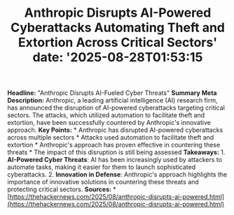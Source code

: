 ﻿---
title: "Anthropic Disrupts AI-Powered Cyberattacks Automating Theft and Extortion Across Critical Sectors'
date: '2025-08-28T01:53:15"
category: "Markets"
summary: ""
slug: "anthropic disrupts aipowered cyberattacks automating theft a"
source_urls:
  - "https://thehackernews.com/2025/08/anthropic-disrupts-ai-powered.html"
seo:
  title: "Anthropic Disrupts AI-Powered Cyberattacks Automating Theft and Extortion Across Critical Sectors | Hash n Hedge'
  description: '"
  keywords: ["news", "markets", "brief"]
---
**Headline:** "Anthropic Disrupts AI-Fueled Cyber Threats"  **Summary Meta Description:**  Anthropic, a leading artificial intelligence (AI) research firm, has announced the disruption of AI-powered cyberattacks targeting critical sectors. The attacks, which utilized automation to facilitate theft and extortion, have been successfully countered by Anthropic's innovative approach.  **Key Points:**  * Anthropic has disrupted AI-powered cyberattacks across multiple sectors * Attacks used automation to facilitate theft and extortion * Anthropic's approach has proven effective in countering these threats * The impact of this disruption is still being assessed  **Takeaways:**  1.  **AI-Powered Cyber Threats**: AI has been increasingly used by attackers to automate tasks, making it easier for them to launch sophisticated cyberattacks. 2.  **Innovation in Defense**: Anthropic's approach highlights the importance of innovative solutions in countering these threats and protecting critical sectors.  **Sources:**  * [https://thehackernews.com/2025/08/anthropic-disrupts-ai-powered.html](https://thehackernews.com/2025/08/anthropic-disrupts-ai-powered.html) 
